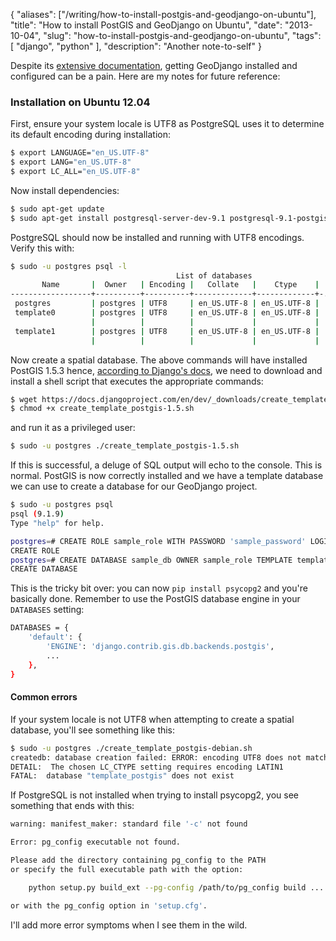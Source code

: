 {
    "aliases": ["/writing/how-to-install-postgis-and-geodjango-on-ubuntu"],
    "title": "How to install PostGIS and GeoDjango on Ubuntu",
    "date": "2013-10-04",
    "slug": "how-to-install-postgis-and-geodjango-on-ubuntu",
    "tags": [
        "django",
        "python"
    ],
    "description": "Another note-to-self"
}

Despite its [extensive
documentation](https://docs.djangoproject.com/en/dev/ref/contrib/gis/install/),
getting GeoDjango installed and configured can be a pain. Here are my
notes for future reference:

### Installation on Ubuntu 12.04

First, ensure your system locale is UTF8 as PostgreSQL uses it to
determine its default encoding during installation:

``` bash
$ export LANGUAGE="en_US.UTF-8"
$ export LANG="en_US.UTF-8"
$ export LC_ALL="en_US.UTF-8"
```

Now install dependencies:

``` bash
$ sudo apt-get update
$ sudo apt-get install postgresql-server-dev-9.1 postgresql-9.1-postgis 
```

PostgreSQL should now be installed and running with UTF8 encodings.
Verify this with:

``` bash
$ sudo -u postgres psql -l    
                                     List of databases
       Name       |  Owner   | Encoding |   Collate   |    Ctype    |
------------------+----------+----------+-------------+-------------+-...
 postgres         | postgres | UTF8     | en_US.UTF-8 | en_US.UTF-8 |
 template0        | postgres | UTF8     | en_US.UTF-8 | en_US.UTF-8 |
                  |          |          |             |             |
 template1        | postgres | UTF8     | en_US.UTF-8 | en_US.UTF-8 |
                  |          |          |             |             |
```

Now create a spatial database. The above commands will have installed
PostGIS 1.5.3 hence, [according to Django's
docs](https://docs.djangoproject.com/en/dev/ref/contrib/gis/install/postgis/#creating-a-spatial-database-template-for-earlier-versions),
we need to download and install a shell script that executes the
appropriate commands:

``` bash
$ wget https://docs.djangoproject.com/en/dev/_downloads/create_template_postgis-1.5.sh
$ chmod +x create_template_postgis-1.5.sh
```

and run it as a privileged user:

``` bash
$ sudo -u postgres ./create_template_postgis-1.5.sh
```

If this is successful, a deluge of SQL output will echo to the console.
This is normal. PostGIS is now correctly installed and we have a
template database we can use to create a database for our GeoDjango
project.

``` bash
$ sudo -u postgres psql
psql (9.1.9)
Type "help" for help.

postgres=# CREATE ROLE sample_role WITH PASSWORD 'sample_password' LOGIN;
CREATE ROLE
postgres=# CREATE DATABASE sample_db OWNER sample_role TEMPLATE template_postgis;
CREATE DATABASE
```

This is the tricky bit over: you can now `pip install psycopg2` and
you're basically done. Remember to use the PostGIS database engine in
your `DATABASES` setting:

``` bash
DATABASES = {
    'default': {
        'ENGINE': 'django.contrib.gis.db.backends.postgis',
        ...
    },
}
```

#### Common errors

If your system locale is not UTF8 when attempting to create a spatial
database, you'll see something like this:

``` bash
$ sudo -u postgres ./create_template_postgis-debian.sh
createdb: database creation failed: ERROR: encoding UTF8 does not match locale en_US
DETAIL:  The chosen LC_CTYPE setting requires encoding LATIN1 
FATAL:  database "template_postgis" does not exist
```

If PostgreSQL is not installed when trying to install psycopg2, you see
something that ends with this:

``` bash
warning: manifest_maker: standard file '-c' not found

Error: pg_config executable not found.

Please add the directory containing pg_config to the PATH
or specify the full executable path with the option:

    python setup.py build_ext --pg-config /path/to/pg_config build ...

or with the pg_config option in 'setup.cfg'.
```

I'll add more error symptoms when I see them in the wild.
